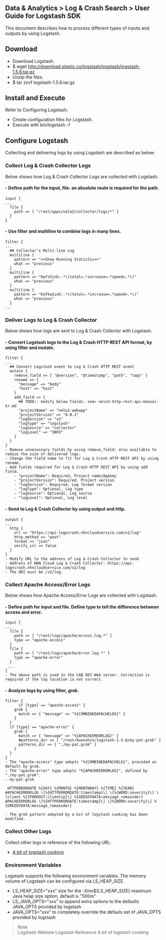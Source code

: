 ## Data & Analytics > Log & Crash Search > User Guide for Logstash SDK

This document describes how to process different types of inputs and outputs by using Logstash. 

## Download

- Download Logstash.
- $ wget      http://download.elastic.co/logstash/logstash/logstash-1.5.6.tar.gz
- Unzip the files.
- $ tar zxvf      logstash-1.5.6.tar.gz

## Install and Execute 

Refer to Configuring Logstash. 

- Create configuration files for Logstash. 
- Execute with bin/logstash -f <Configuration Files>

## Configure Logstash 

Collecting and delivering logs by using Logstash are described as below: 

### **Collect Log & Crash Collector Logs** 

Below shows how Log & Crash Collector Logs are collected with Logstash. 

#### \- Define path for the input, file: an absolute route is required for the path.  

```
input {
...
  file {
	path => [ "/root/apps/nelo2/collector/logs/*" ]
  }
}
```

#### - Use filter and multiline to combine logs in many lines.

```
filter {
...
  ## Collector's Multi-line Log
  multiline {
	pattern => "=+Show Running Statistic=+"
	what => "previous"
  }
  multiline {
	pattern => "OwfsSink:.*\(total=.*increase=.*speed=.*\)"
	what => "previous"
  }
  multiline {
	pattern => "KafkaSink:.*\(total=.*increase=.*speed=.*\)"
	what => "previous"
  }
...
```

### **Deliver Logs to Log & Crash Collector**

Below shows how logs are sent to Log & Crash Collector with Logstash. 

#### \- Convert Logstash logs to the Log & Crash HTTP REST API format, by using filter and mutate. 

```
filter {
...
  ## Convert Logstash event to Log & Crash HTTP REST event
  mutate {
	remove_field => [ "@version", "@timestamp", "path", "tags" ]
	rename => {
	  "message" => "body"
	  "host" => "host"
	}
	add_field => {
	  ## TODO:: modify below fields. see> nelo2-http-rest-api-manual-kr.md
	  "projectName" => "nelo2-webapp"
	  "projectVersion" => "0.0.1"
	  "logVersion" => "v2"
	  "logType" => "logstash"
	  "logSource" => "collector"
	  "logLevel" => "INFO"
	}
  }
}
- Remove unnecessary fields by using remove_field: also available to reduce the size of delivered logs.
- Change the field name to fit for Log & Crash HTTP REST API by using rename.
- Add fields required for Log & Crash HTTP REST API by using add field.
    - "projectName": Required, Project name/Appkey
    - "projectVersion": Required, Project version
    - "logVersion": Required, Log format version
    - "logType": Optional, Log type
    - "logSource": Optional, Log source
    - "logLevel": Optional, Log level
```

#### - Send to Log & Crash Collector by using output and http.

```
output {
...
  http {
	url => "https://api-logncrash.nhncloudservice.com/v2/log"
	http_method => "post"
	format => "json"
	verify_ssl => false
  }
}
- Modify URL to the address of Log & Crash Collector to send 
- Address of NHN Cloud Log & Crash Collector: https://api-logncrash.nhncloudservice.com/v2/log
- The URI must be /v2/log.
```

### **Collect Apache Access/Error Logs** 

Below shows how Apache Access/Error Logs are collected with Logstash. 

#### \- Define path for input and file. Define type to tell the difference between access and error.  

```
input {
...
  file {
	path => [ "/root/logs/apache/access.log.*" ]
	type => "apache-access"
  }
  file {
	path => [ "/root/logs/apache/error.log.*" ]
	type => "apache-error"
  }
 ...
}
- The above path is used in the CAB DEV Web server. Correction is required if the log location is not correct.
```

#### - Analyze logs by using filter, grok.

```
filter {
	  if [type] == "apache-access" {
	grok {
	  match => { "message" => "%{COMBINEDAPACHELOG}" }
	}
  }
  if [type] == "apache-error" {
	grok {
	  match => { "message" => "%{APACHEERRORLOG}" }
	  #patterns_dir => [ "/root/kwonshin/logstash-1.5.6/my-pat.grok" ]
	  patterns_dir => [ "./my-pat.grok" ]
	}
  }
}
- The "apache-access" type adopts "%{COMBINEDAPACHELG}", provided as default by grok.
- The "apache-error" type adopts "%{APACHEERRORLOG}", defined by "./my-pat.grok". 
- my-pat.grok
```

```
 HTTPERRORDATE %{DAY} %{MONTH} %{MONTHDAY} %{TIME} %{YEAR}
#APACHEERRORLOG \[%{HTTPERRORDATE:timestamp}\] \[%{WORD:severity}\] \[client %{IPORHOST:clientip}\] %{GREEDYDATA:message_remainder}
APACHEERRORLOG \[%{HTTPERRORDATE:timestamp}\] \[%{WORD:severity}\] %{GREEDYDATA:message_remainder}

- The grok pattern adopted by a bit of logstash cooking has been modified.
```

### **Collect Other Logs** 

Collect other logs in reference of the following URL:

- [A bit of logstash cooking](https://home.regit.org/2014/01/a-bit-of-logstash-cooking/)

### **Environment Variables**

Logstash supports the following environment variables. The memory volume of Logstash can be configured via LS_HEAP_SIZE. 

- LS_HEAP_SIZE="xxx" size for the -Xmx${LS_HEAP_SIZE} maximum Java heap size option, default is      "500m"
- LS_JAVA_OPTS="xxx" to append extra options to the defaults JAVA_OPTS provided by logstash
- JAVA_OPTS="xxx" to completely override the defauls set of JAVA_OPTS provided by logstash    

> Note  
> Logstash Website 
> Logstash Reference
> A bit of logstash cooking

